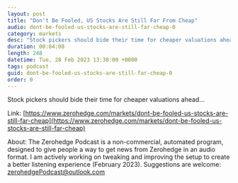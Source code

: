 ```yaml
---
layout: post
title: "Don't Be Fooled, US Stocks Are Still Far From Cheap"
audio: dont-be-fooled-us-stocks-are-still-far-cheap-0
category: markets
desc: "Stock pickers should bide their time for cheaper valuations ahead..."
duration: 00:04:08
length: 248
datetime: Tue, 28 Feb 2023 13:30:00 +0000
tags: podcast
guid: dont-be-fooled-us-stocks-are-still-far-cheap-0
order: 0
---
```

Stock pickers should bide their time for cheaper valuations ahead...

Link: [https://www.zerohedge.com/markets/dont-be-fooled-us-stocks-are-still-far-cheap](https://www.zerohedge.com/markets/dont-be-fooled-us-stocks-are-still-far-cheap)

About: The Zerohedge Podcast is a non-commercial, automated program, designed to give people a way to get news from Zerohedge in an audio format.  I am actively working on tweaking and improving the setup to create a better listening experience (February 2023).  Suggestions are welcome: [zerohedgePodcast@outlook.com](mailto:zerohedgePodcast@outlook.com)